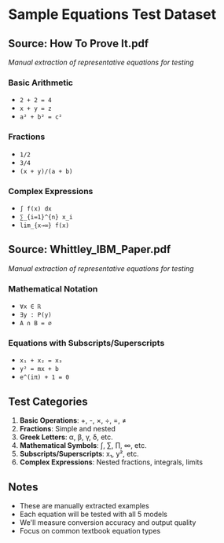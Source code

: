 # Sample Equations Test Dataset

## Source: How To Prove It.pdf
*Manual extraction of representative equations for testing*

### Basic Arithmetic
- `2 + 2 = 4`
- `x + y = z`
- `a² + b² = c²`

### Fractions
- `1/2`
- `3/4`
- `(x + y)/(a + b)`

### Complex Expressions
- `∫ f(x) dx`
- `∑_{i=1}^{n} x_i`
- `lim_{x→∞} f(x)`

## Source: Whittley_IBM_Paper.pdf
*Manual extraction of representative equations for testing*

### Mathematical Notation
- `∀x ∈ ℝ`
- `∃y : P(y)`
- `A ∩ B = ∅`

### Equations with Subscripts/Superscripts
- `x₁ + x₂ = x₃`
- `y² = mx + b`
- `e^(iπ) + 1 = 0`

## Test Categories
1. **Basic Operations**: +, -, ×, ÷, =, ≠
2. **Fractions**: Simple and nested
3. **Greek Letters**: α, β, γ, δ, etc.
4. **Mathematical Symbols**: ∫, ∑, ∏, ∞, etc.
5. **Subscripts/Superscripts**: x₁, y², etc.
6. **Complex Expressions**: Nested fractions, integrals, limits

## Notes
- These are manually extracted examples
- Each equation will be tested with all 5 models
- We'll measure conversion accuracy and output quality
- Focus on common textbook equation types 